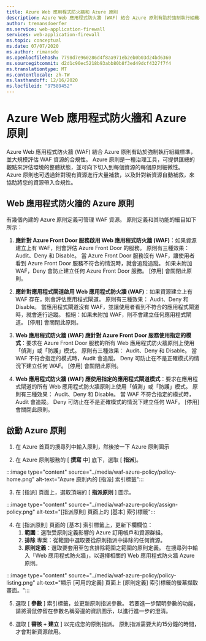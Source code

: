 ```yaml
---
title: Azure Web 應用程式防火牆和 Azure 原則
description: Azure Web 應用程式防火牆 (WAF) 結合 Azure 原則有助於強制執行組織標準，並大規模評估 WAF 資源的合規性
author: tremansdoerfer
ms.service: web-application-firewall
services: web-application-firewall
ms.topic: conceptual
ms.date: 07/07/2020
ms.author: rimansdo
ms.openlocfilehash: 7798d7e960286d4f8aa971eb2eb0b03d24bd6360
ms.sourcegitcommit: d2d1c90ec5218b93abb80b8f3ed49dcf4327f7f4
ms.translationtype: MT
ms.contentlocale: zh-TW
ms.lasthandoff: 12/16/2020
ms.locfileid: "97589452"
---
```

# <a name="azure-web-application-firewall-and-azure-policy"></a>Azure Web 應用程式防火牆和 Azure 原則

Azure Web 應用程式防火牆 (WAF) 結合 Azure 原則有助於強制執行組織標準，並大規模評估 WAF 資源的合規性。 Azure 原則是一種治理工具，可提供匯總的觀點來評估環境的整體狀態，並可向下切入到每個資源的每個原則細微性。 Azure 原則也可透過針對現有資源進行大量補救，以及針對新資源自動補救，來協助將您的資源帶入合規性。

## <a name="azure-policy-for-web-application-firewall"></a>Web 應用程式防火牆的 Azure 原則

有幾個內建的 Azure 原則定義可管理 WAF 資源。 原則定義和其功能的細目如下所示：

1. **應針對 Azure Front Door 服務啟用 Web 應用程式防火牆 (WAF)**：如果資源建立上有 WAF，則會評估 Azure Front Door 的服務。 原則有三種效果： Audit、Deny 和 Disable。 當 Azure Front Door 服務沒有 WAF，讓使用者看到 Azure Front Door 服務不符合的情況時，就會追蹤追蹤。 如果未附加 WAF，Deny 會防止建立任何 Azure Front Door 服務。 [停用] 會關閉此原則。

2. **應針對應用程式閘道啟用 Web 應用程式防火牆 (WAF)**：如果資源建立上有 WAF 存在，則會評估應用程式閘道。 原則有三種效果： Audit、Deny 和 Disable。 當應用程式閘道沒有 WAF，並讓使用者看到不符合的應用程式閘道時，就會進行追蹤。 拒絕：如果未附加 WAF，則不會建立任何應用程式閘道。 [停用] 會關閉此原則。

3. **Web 應用程式防火牆 (WAF) 應針對 Azure Front Door 服務使用指定的模式**：要求在 Azure Front Door 服務的所有 Web 應用程式防火牆原則上使用「偵測」或「防護」模式。 原則有三種效果： Audit、Deny 和 Disable。 當 WAF 不符合指定的模式時，Audit 會追蹤。 Deny 可防止在不是正確模式的情況下建立任何 WAF。 [停用] 會關閉此原則。

4. **Web 應用程式防火牆 (WAF) 應使用指定的應用程式閘道模式**：要求在應用程式閘道的所有 Web 應用程式防火牆原則上使用「偵測」或「防護」模式。 原則有三種效果： Audit、Deny 和 Disable。 當 WAF 不符合指定的模式時，Audit 會追蹤。 Deny 可防止在不是正確模式的情況下建立任何 WAF。 [停用] 會關閉此原則。

## <a name="launch-an-azure-policy"></a>啟動 Azure 原則

1.  在 Azure 首頁的搜尋列中輸入原則，然後按一下 Azure 原則圖示

2.  在 Azure 原則服務的 [ **撰寫** 中] 底下，選取 [ **指派**]。

:::image type="content" source="../media/waf-azure-policy/policy-home.png" alt-text="Azure 原則內的 [指派] 索引標籤":::

3.  在 [指派] 頁面上，選取頂端的 [ **指派原則** ] 圖示。

:::image type="content" source="../media/waf-azure-policy/assign-policy.png" alt-text="[指派原則] 頁面上的 [基本] 索引標籤":::

4.  在 [指派原則] 頁面的 [基本] 索引標籤上，更新下欄欄位：
    1.  **範圍**：選取受原則定義影響的 Azure 訂用帳戶和資源群組。
    2.  **排除** 專案：從範圍中選取要從原則指派中排除的任何資源。
    3.  **原則定義**：選取要套用至包含排除範圍之範圍的原則定義。 在搜尋列中輸入「Web 應用程式防火牆」，以選擇相關的 Web 應用程式防火牆 Azure 原則。

:::image type="content" source="../media/waf-azure-policy/policy-listing.png" alt-text="顯示 [可用的定義] 頁面上 [原則定義] 索引標籤的螢幕擷取畫面。":::

5.  選取 [ **參數** ] 索引標籤，並更新原則指派參數。 若要進一步闡明參數的功能，請將滑鼠停留在參數名稱旁邊的資訊圖示，以進行進一步的澄清。

6.  選取 [ **審核 + 建立** ] 以完成您的原則指派。 原則指派需要大約15分鐘的時間，才會對新資源啟用。
